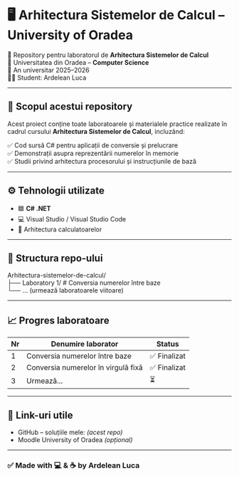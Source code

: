 # 🖥️ Arhitectura Sistemelor de Calcul – University of Oradea

📌 Repository pentru laboratorul de **Arhitectura Sistemelor de Calcul**  
📍 Universitatea din Oradea – **Computer Science**  
📅 An universitar 2025–2026  
👨‍🎓 Student: Ardelean Luca

---

## 🎯 Scopul acestui repository

Acest proiect conține toate laboratoarele și materialele practice realizate în cadrul cursului **Arhitectura Sistemelor de Calcul**, incluzând:

✅ Cod sursă C# pentru aplicații de conversie și prelucrare  
✅ Demonstrații asupra reprezentării numerelor în memorie  
✅ Studii privind arhitectura procesorului și instrucțiunile de bază

---

## ⚙️ Tehnologii utilizate

- 🟦 **C# .NET**
- 💻 Visual Studio / Visual Studio Code
- 🧠 Arhitectura calculatoarelor

---

## 📂 Structura repo-ului

Arhitectura-sistemelor-de-calcul/  
 ├── Laboratory 1/   # Conversia numerelor între baze  
 └── ... (urmează laboratoarele viitoare)

---

## 📈 Progres laboratoare

| Nr | Denumire laborator | Status |
|----|-------------------|--------|
| 1  | Conversia numerelor între baze | ✅ Finalizat |
| 2  | Conversia numerelor în virgulă fixă | ✅ Finalizat |
| 3  | Urmează... | ⏳ |

---

## 🔗 Link-uri utile

- GitHub – soluțiile mele: *(acest repo)*
- Moodle University of Oradea *(opțional)*

---

### ✅ Made with 💻 & ☕ by Ardelean Luca
